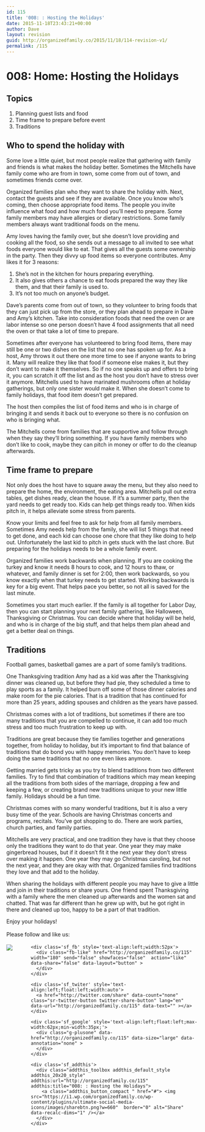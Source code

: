 ```yaml
---
id: 115
title: '008: : Hosting the Holidays'
date: 2015-11-18T23:43:21+00:00
author: Dave
layout: revision
guid: http://organizedfamily.co/2015/11/18/114-revision-v1/
permalink: /115
---
```

# 008: Home: Hosting the Holidays

## Topics

  1. Planning guest lists and food
  2. Time frame to prepare before event
  3. Traditions

## Who to spend the holiday with

Some love a little quiet, but most people realize that gathering with family and friends is what makes the holiday better. Sometimes the Mitchells have family come who are from in town, some come from out of town, and sometimes friends come over.

Organized families plan who they want to share the holiday with. Next, contact the guests and see if they are available. Once you know who&#8217;s coming, then choose appropriate food items. The people you invite influence what food and how much food you&#8217;ll need to prepare. Some family members may have allergies or dietary restrictions. Some family members always want traditional foods on the menu.

Amy loves having the family over, but she doesn&#8217;t love providing and cooking all the food, so she sends out a message to all invited to see what foods everyone would like to eat. That gives all the guests some ownership in the party. Then they divvy up food items so everyone contributes. Amy likes it for 3 reasons:

  1. She&#8217;s not in the kitchen for hours preparing everything. 
  2. It also gives others a chance to eat foods prepared the way they like them, and that their family is used to.
  3. It&#8217;s not too much on anyone&#8217;s budget.

Dave&#8217;s parents come from out of town, so they volunteer to bring foods that they can just pick up from the store, or they plan ahead to prepare in Dave and Amy&#8217;s kitchen. Take into consideration foods that need the oven or are labor intense so one person doesn&#8217;t have 4 food assignments that all need the oven or that take a lot of time to prepare.

Sometimes after everyone has volunteered to bring food items, there may still be one or two dishes on the list that no one has spoken up for. As a host, Amy throws it out there one more time to see if anyone wants to bring it. Many will realize they like that food if someone else makes it, but they don&#8217;t want to make it themselves. So if no one speaks up and offers to bring it, you can scratch it off the list and as the host you don&#8217;t have to stress over it anymore. Mitchells used to have marinated mushrooms often at holiday gatherings, but only one sister would make it. When she doesn&#8217;t come to family holidays, that food item doesn&#8217;t get prepared.

The host then compiles the list of food items and who is in charge of bringing it and sends it back out to everyone so there is no confusion on who is bringing what.

The Mitchells come from families that are supportive and follow through when they say they&#8217;ll bring something. If you have family members who don&#8217;t like to cook, maybe they can pitch in money or offer to do the cleanup afterwards.

## Time frame to prepare

Not only does the host have to square away the menu, but they also need to prepare the home, the environment, the eating area. Mitchells pull out extra tables, get dishes ready, clean the house. If it&#8217;s a summer party, then the yard needs to get ready too. Kids can help get things ready too. When kids pitch in, it helps alleviate some stress from parents.

Know your limits and feel free to ask for help from all family members. Sometimes Amy needs help from the family, she will list 5 things that need to get done, and each kid can choose one chore that they like doing to help out. Unfortunately the last kid to pitch in gets stuck with the last chore. But preparing for the holidays needs to be a whole family event.

Organized families work backwards when planning. If you are cooking the turkey and know it needs 8 hours to cook, and 12 hours to thaw, or whatever, and family dinner is set for 2:00, then work backwards, so you know exactly when that turkey needs to get started. Working backwards is key for a big event. That helps pace you better, so not all is saved for the last minute.

Sometimes you start much earlier. If the family is all together for Labor Day, then you can start planning your next family gathering, like Halloween, Thanksgiving or Christmas. You can decide where that holiday will be held, and who is in charge of the big stuff, and that helps them plan ahead and get a better deal on things.

## Traditions

Football games, basketball games are a part of some family&#8217;s traditions.

One Thanksgiving tradition Amy had as a kid was after the Thanksgiving dinner was cleaned up, but before they had pie, they scheduled a time to play sports as a family. It helped burn off some of those dinner calories and make room for the pie calories. That is a tradition that has continued for more than 25 years, adding spouses and children as the years have passed.

Christmas comes with a lot of traditions, but sometimes if there are too many traditions that you are compelled to continue, it can add too much stress and too much frustration to keep up with.

Traditions are great because they tie families together and generations together, from holiday to holiday, but it&#8217;s important to find that balance of traditions that do bond you with happy memories. You don&#8217;t have to keep doing the same traditions that no one even likes anymore.

Getting married gets tricky as you try to blend traditions from two different families. Try to find that combination of traditions which may mean keeping all the traditions from both sides of the marriage, dropping a few and keeping a few, or creating brand new traditions unique to your new little family. Holidays should be a fun time.

Christmas comes with so many wonderful traditions, but it is also a very busy time of the year. Schools are having Christmas concerts and programs, recitals. You&#8217;ve got shopping to do. There are work parties, church parties, and family parties.

Mitchells are very practical, and one tradition they have is that they choose only the traditions they want to do that year. One year they may make gingerbread houses, but if it doesn&#8217;t fit it the next year they don&#8217;t stress over making it happen. One year they may go Christmas caroling, but not the next year, and they are okay with that. Organized families find traditions they love and that add to the holiday.

When sharing the holidays with different people you may have to give a little and join in their traditions or share yours. One friend spent Thanksgiving with a family where the men cleaned up afterwards and the women sat and chatted. That was far different than he grew up with, but he got right in there and cleaned up too, happy to be a part of that tradition.

Enjoy your holidays!

<div class='sfsi_Sicons' style='width: 100%; display: inline-block; vertical-align: middle; text-align:left'>
  <div style='margin:0px 8px 0px 0px; line-height: 24px'>
    <span>Please follow and like us:</span>
  </div>
  
  <div class='sfsi_socialwpr'>
    <div class='sf_subscrbe' style='text-align:left;float:left;width:64px'>
      <a href="http://www.specificfeeds.com/widget/emailsubscribe/MTc5ODgx/OA==/" target="_blank"><img src="https://i2.wp.com/organizedfamily.co/wp-content/plugins/ultimate-social-media-icons/images/follow_subscribe.png?w=660" data-recalc-dims="1" /></a>
    </div>
    
    <div class='sf_fb' style='text-align:left;width:52px'>
      <div class="fb-like" href="http://organizedfamily.co/115" width="180" send="false" showfaces="false"  action="like" data-share="false" data-layout="button" >
      </div>
    </div>
    
    <div class='sf_twiter' style='text-align:left;float:left;width:auto'>
      <a href="http://twitter.com/share" data-count="none" class="sr-twitter-button twitter-share-button" lang="en" data-url="http://organizedfamily.co/115" data-text="" ></a>
    </div>
    
    <div class='sf_google' style='text-align:left;float:left;max-width:62px;min-width:35px;'>
      <div class="g-plusone" data-href="http://organizedfamily.co/115" data-size="large" data-annotation="none" >
      </div>
    </div>
    
    <div class='sf_addthis'>
      <div class="addthis_toolbox addthis_default_style addthis_20x20_style" addthis:url="http://organizedfamily.co/115" addthis:title="008: : Hosting the Holidays">
        <a class="addthis_button_compact " href="#"> <img src="https://i1.wp.com/organizedfamily.co/wp-content/plugins/ultimate-social-media-icons/images/sharebtn.png?w=660"  border="0" alt="Share" data-recalc-dims="1" /></a>
      </div>
    </div>
  </div>
</div>
